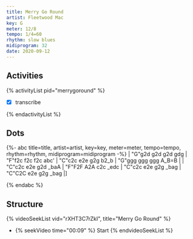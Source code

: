 ```yaml
---
title: Merry Go Round
artist: Fleetwood Mac
key: G
meter: 12/8
tempo: 1/4=60
rhythm: slow blues
midiprogram: 32
date: 2020-09-12
---
```


## Activities

{% activityList pid="merrygoround" %}

- [x] transcribe

{% endactivityList %}

## Dots

<!-- prettier-ignore -->
{%- abc title=title, artist=artist, key=key, meter=meter, tempo=tempo, rhythm=rhythm,  midiprogram=midiprogram -%}
| "G"g2d g2d g2d gdg | "F"f2c f2c f2c abc' | "C"c2c e2e g2g b2_b | "G"ggg ggg ggg A_B=B |
| "C"c2c e2e g2d _baA | "F"F2F A2A c2c _edc | "C"c2c e2e g2g _bag |  "C"C2C e2e g2g _bag |]

{% endabc %}

## Structure

{% videoSeekList vid="rXHT3C7rZkI", title="Merry Go Round" %}

- {% seekVideo time="00:09" %} Start
  {% endvideoSeekList %}
